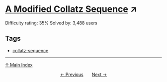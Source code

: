 # [A Modified Collatz Sequence](https://projecteuler.net/problem=277) ↗️

Difficulty rating: 35%
Solved by: 3,488 users
## Tags

- [collatz-sequence](../tags/collatz-sequence.md)



---

[↑ Main Index](../README.md)


<div align=center><a href='276.md'>← Previous</a> &nbsp;&nbsp; &nbsp;&nbsp;  <a href='278.md'>Next →</a></div>
